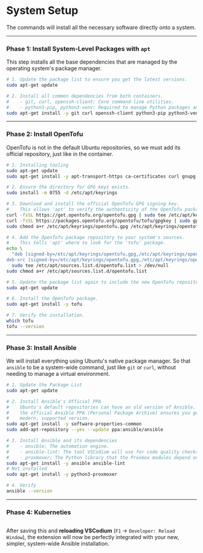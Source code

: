 # System Setup

The commands will install all the necessary software directly onto a system. 

---

### Phase 1: Install System-Level Packages with `apt`

This step installs all the base dependencies that are managed by the operating system's package manager.

```bash
# 1. Update the package list to ensure you get the latest versions.
sudo apt-get update

# 2. Install all common dependencies from both containers.
#    - git, curl, openssh-client: Core command-line utilities.
#    - python3-pip, python3-venv: Required to manage Python packages and create isolated environments.
sudo apt-get install -y git curl openssh-client python3-pip python3-venv
```

---

### Phase 2: Install OpenTofu

OpenTofu is not in the default Ubuntu repositories, so we must add its official repository, just like in the container.

```bash
# 1. Installing tooling
sudo apt-get update
sudo apt-get install -y apt-transport-https ca-certificates curl gnupg

# 2. Ensure the directory for GPG keys exists.
sudo install -m 0755 -d /etc/apt/keyrings

# 3. Download and install the official OpenTofu GPG signing key.
#    This allows 'apt' to verify the authenticity of the OpenTofu package.
curl -fsSL https://get.opentofu.org/opentofu.gpg | sudo tee /etc/apt/keyrings/opentofu.gpg >/dev/null
curl -fsSL https://packages.opentofu.org/opentofu/tofu/gpgkey | sudo gpg --no-tty --batch --dearmor -o /etc/apt/keyrings/opentofu-repo.gpg >/dev/null
sudo chmod a+r /etc/apt/keyrings/opentofu.gpg /etc/apt/keyrings/opentofu-repo.gpg

# 4. Add the OpenTofu package repository to your system's sources.
#    This tells 'apt' where to look for the 'tofu' package.
echo \
  "deb [signed-by=/etc/apt/keyrings/opentofu.gpg,/etc/apt/keyrings/opentofu-repo.gpg] https://packages.opentofu.org/opentofu/tofu/any/ any main
deb-src [signed-by=/etc/apt/keyrings/opentofu.gpg,/etc/apt/keyrings/opentofu-repo.gpg] https://packages.opentofu.org/opentofu/tofu/any/ any main" | \
  sudo tee /etc/apt/sources.list.d/opentofu.list > /dev/null
sudo chmod a+r /etc/apt/sources.list.d/opentofu.list

# 5. Update the package list again to include the new OpenTofu repository.
sudo apt-get update

# 6. Install the OpenTofu package.
sudo apt-get install -y tofu

# 7. Verify the installation.
which tofu
tofu --version
```

---

### Phase 3: Install Ansible

We will install everything using Ubuntu's native package manager. So that `ansible` to be a system-wide command, just like `git` or `curl`, without needing to manage a virtual environment.

```bash
# 1. Update the Package List
sudo apt-get update

# 2. Install Ansible's Official PPA
#    Ubuntu's default repositories can have an old version of Ansible. Using 
#    the official Ansible PPA (Personal Package Archive) ensures you get a 
#    modern, supported version.
sudo apt-get install -y software-properties-common
sudo add-apt-repository --yes --update ppa:ansible/ansible

# 3. Install Ansible and its dependencies
#    - ansible: The automation engine.
#    - ansible-lint: The tool VSCodium will use for code quality checks.
#    - proxmoxer: The Python library that the Proxmox modules depend on.
sudo apt-get install -y ansible ansible-lint
# Not installed
sudo apt-get install -y python3-proxmoxer

# 4. Verify
ansible --version
```

---

### Phase 4: Kuberneties

```bash
```


After saving this and **reloading VSCodium** (`F1` -> `Developer: Reload Window`), the extension will now be perfectly integrated with your new, simpler, system-wide Ansible installation.
